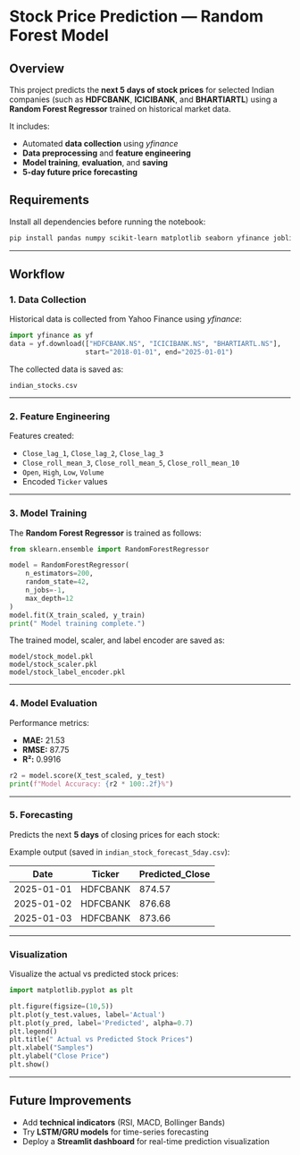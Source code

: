 
#  Stock Price Prediction — Random Forest Model

##  Overview

This project predicts the **next 5 days of stock prices** for selected Indian companies (such as **HDFCBANK**, **ICICIBANK**, and **BHARTIARTL**) using a **Random Forest Regressor** trained on historical market data.

It includes:

* Automated **data collection** using *yfinance*
* **Data preprocessing** and **feature engineering**
* **Model training**, **evaluation**, and **saving**
* **5-day future price forecasting**


## Requirements

Install all dependencies before running the notebook:

```bash
pip install pandas numpy scikit-learn matplotlib seaborn yfinance joblib
```

---

##  Workflow

### 1️. Data Collection

Historical data is collected from Yahoo Finance using *yfinance*:

```python
import yfinance as yf
data = yf.download(["HDFCBANK.NS", "ICICIBANK.NS", "BHARTIARTL.NS"],
                   start="2018-01-01", end="2025-01-01")
```

The collected data is saved as:

```
indian_stocks.csv
```

---

### 2️. Feature Engineering

Features created:

* `Close_lag_1`, `Close_lag_2`, `Close_lag_3`
* `Close_roll_mean_3`, `Close_roll_mean_5`, `Close_roll_mean_10`
* `Open`, `High`, `Low`, `Volume`
* Encoded `Ticker` values

---

### 3️. Model Training

The **Random Forest Regressor** is trained as follows:

```python
from sklearn.ensemble import RandomForestRegressor

model = RandomForestRegressor(
    n_estimators=200,
    random_state=42,
    n_jobs=-1,
    max_depth=12
)
model.fit(X_train_scaled, y_train)
print(" Model training complete.")
```

The trained model, scaler, and label encoder are saved as:

```
model/stock_model.pkl
model/stock_scaler.pkl
model/stock_label_encoder.pkl
```

---

### 4️. Model Evaluation

Performance metrics:

* **MAE:** 21.53
* **RMSE:** 87.75
* **R²:** 0.9916

```python
r2 = model.score(X_test_scaled, y_test)
print(f"Model Accuracy: {r2 * 100:.2f}%")
```

---

### 5️. Forecasting

Predicts the next **5 days** of closing prices for each stock:

Example output (saved in `indian_stock_forecast_5day.csv`):

| Date       | Ticker   | Predicted_Close |
| ---------- | -------- | --------------- |
| 2025-01-01 | HDFCBANK | 874.57          |
| 2025-01-02 | HDFCBANK | 876.68          |
| 2025-01-03 | HDFCBANK | 873.66          |

---

###  Visualization

Visualize the actual vs predicted stock prices:

```python
import matplotlib.pyplot as plt

plt.figure(figsize=(10,5))
plt.plot(y_test.values, label='Actual')
plt.plot(y_pred, label='Predicted', alpha=0.7)
plt.legend()
plt.title(" Actual vs Predicted Stock Prices")
plt.xlabel("Samples")
plt.ylabel("Close Price")
plt.show()
```

---

##  Future Improvements

* Add **technical indicators** (RSI, MACD, Bollinger Bands)
* Try **LSTM/GRU models** for time-series forecasting
* Deploy a **Streamlit dashboard** for real-time prediction visualization
